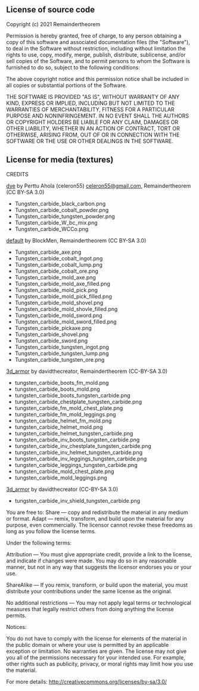 License of source code
----------------------

Copyright (c) 2021 Remaindertheorem

Permission is hereby granted, free of charge, to any person obtaining a copy of this software and associated documentation files (the "Software"), to deal in the Software without restriction, including without limitation the rights to use, copy, modify, merge, publish, distribute, sublicense, and/or sell copies of the Software, and to permit persons to whom the Software is furnished to do so, subject to the following conditions:

The above copyright notice and this permission notice shall be included in all copies or substantial portions of the Software.

THE SOFTWARE IS PROVIDED "AS IS", WITHOUT WARRANTY OF ANY KIND, EXPRESS OR IMPLIED, INCLUDING BUT NOT LIMITED TO THE WARRANTIES OF MERCHANTABILITY, FITNESS FOR A PARTICULAR PURPOSE AND NONINFRINGEMENT. IN NO EVENT SHALL THE AUTHORS OR COPYRIGHT HOLDERS BE LIABLE FOR ANY CLAIM, DAMAGES OR OTHER LIABILITY, WHETHER IN AN ACTION OF CONTRACT, TORT OR OTHERWISE, ARISING FROM, OUT OF OR IN CONNECTION WITH THE SOFTWARE OR THE USE OR OTHER DEALINGS IN THE SOFTWARE.

License for media (textures)
-----------------------------

CREDITS

[dye](https://github.com/minetest/minetest_game/tree/master/mods/dye) by Perttu Ahola (celeron55) <celeron55@gmail.com>, Remaindertheorem (CC BY-SA 3.0)

* Tungsten_carbide_black_carbon.png
* Tungsten_carbide_cobalt_powder.png
* Tungsten_carbide_tungsten_powder.png
* Tungsten_carbide_W_bc_mix.png
* Tungsten_carbide_WCCo.png

[default](https://github.com/minetest/minetest_game/tree/master/mods/default) by BlockMen, Remaindertheorem (CC BY-SA 3.0)

* Tungsten_carbide_axe.png
* Tungsten_carbide_cobalt_ingot.png
* Tungsten_carbide_cobalt_lump.png
* Tungsten_carbide_cobalt_ore.png
* Tungsten_carbide_mold_axe.png
* Tungsten_carbide_mold_axe_filled.png
* Tungsten_carbide_mold_pick.png
* Tungsten_carbide_mold_pick_filled.png
* Tungsten_carbide_mold_shovel.png
* Tungsten_carbide_mold_shovle_filled.png
* Tungsten_carbide_mold_sword.png
* Tungsten_carbide_mold_sword_filled.png
* Tungsten_carbide_pickaxe.png
* Tungsten_carbide_shovel.png
* Tungsten_carbide_sword.png
* Tungsten_carbide_tungsten_ingot.png
* Tungsten_carbide_tungsten_lump.png
* Tungsten_carbide_tungsten_ore.png

[3d_armor](https://github.com/minetest-mods/3d_armor/tree/master/armor_crystal/textures) by davidthecreator, Remaindertheorem (CC-BY-SA 3.0)

* tungsten_carbide_boots_fm_mold.png
* tungsten_carbide_boots_mold.png
* tungsten_carbide_boots_tungsten_carbide.png
* tungsten_carbide_chestplate_tungsten_carbide.png
* tungsten_carbide_fm_mold_chest_plate.png
* tungsten_carbide_fm_mold_leggings.png
* tungsten_carbide_helmet_fm_mold.png
* tungsten_carbide_helmet_mold.png
* tungsten_carbide_helmet_tungsten_carbide.png
* tungsten_carbide_inv_boots_tungsten_carbide.png
* tungsten_carbide_inv_chestplate_tungsten_carbide.png
* tungsten_carbide_inv_helmet_tungsten_carbide.png
* tungsten_carbide_inv_leggings_tungsten_carbide.png
* tungsten_carbide_leggings_tungsten_carbide.png
* tungsten_carbide_mold_chest_plate.png
* tungsten_carbide_mold_leggings.png

[3d_armor](https://github.com/minetest-mods/3d_armor/tree/master/armor_crystal/textures) by davidthecreator (CC-BY-SA 3.0)

* tungsten_carbide_inv_shield_tungsten_carbide.png

You are free to:
Share — copy and redistribute the material in any medium or format.
Adapt — remix, transform, and build upon the material for any purpose, even commercially.
The licensor cannot revoke these freedoms as long as you follow the license terms.

Under the following terms:

Attribution — You must give appropriate credit, provide a link to the license, and
indicate if changes were made. You may do so in any reasonable manner, but not in any way
that suggests the licensor endorses you or your use.

ShareAlike — If you remix, transform, or build upon the material, you must distribute
your contributions under the same license as the original.

No additional restrictions — You may not apply legal terms or technological measures that
legally restrict others from doing anything the license permits.

Notices:

You do not have to comply with the license for elements of the material in the public
domain or where your use is permitted by an applicable exception or limitation.
No warranties are given. The license may not give you all of the permissions necessary
for your intended use. For example, other rights such as publicity, privacy, or moral
rights may limit how you use the material.

For more details:
http://creativecommons.org/licenses/by-sa/3.0/
